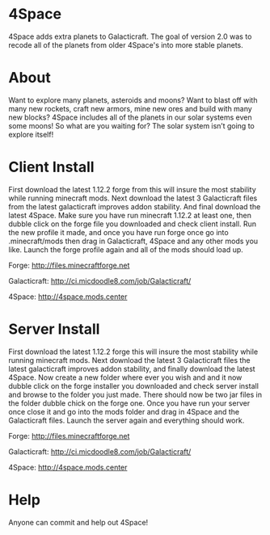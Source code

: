 4Space
===========

4Space adds extra planets to Galacticraft. The goal of version 2.0 was to recode all of the planets from older 4Space's into more stable planets. 


About
===========
Want to explore many planets, asteroids and moons? Want to blast off with many new rockets, craft new armors, mine new ores and build with many new blocks? 4Space includes all of the planets in our solar systems even some moons! So what are you waiting for? The solar system isn’t going to explore itself!


Client Install
===========
First download the latest 1.12.2 forge from this will insure the most stability while running minecraft mods. Next download the latest 3 Galacticraft files from the latest galacticraft improves addon stability. And final download the latest 4Space. Make sure you have run minecraft 1.12.2 at least one, then dubble click on the forge file you downloaded and check client install. Run the new profile it made, and once you have run forge once go into .minecraft/mods then drag in Galacticraft, 4Space and any other mods you like. Launch the forge profile again and all of the mods should load up.

Forge: http://files.minecraftforge.net 

Galacticraft: http://ci.micdoodle8.com/job/Galacticraft/

4Space: http://4space.mods.center


Server Install
===========
First download the latest 1.12.2 forge this will insure the most stability while running minecraft mods. Next download the latest 3 Galacticraft files the latest galacticraft improves addon stability, and finally download the latest 4Space. Now create a new folder where ever you wish and and it now dubble click on the forge installer you downloaded and check server install and browse to the folder you just made. There should now be two jar files in the folder dubble chick on the forge one. Once you have run your server once close it and go into the mods folder and drag in 4Space and the Galacticraft files. Launch the server again and everything should work.

Forge: http://files.minecraftforge.net 

Galacticraft: http://ci.micdoodle8.com/job/Galacticraft/

4Space: http://4space.mods.center


Help
===========
Anyone can commit and help out 4Space!
